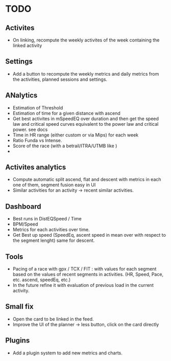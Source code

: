 # TODO

## Activites

- On linking, recompute the weekly activites of the week containing the linked activity

## Settings

- Add a button to recompute the weekly metrics and daily metrics from the activities, planned sessions and settings.

## ANalytics

- Estimation of Threshold
- Estimation of time for a given distance  with ascend
- Get best activites in mSpeedEQ over duration and then get the speed law and critical speed curves equivalent to the power law and critical power. see docs
- Time in HR range (either custom or via Mips) for each week
- Ratio Funda vs Intense.
- Score of the race (with a betrail/ITRA/UTMB like )
-

## Activites analytics

- Compute automatic split ascend, flat and descent with metrics in each one of them, segment fusion easy in UI
- Similar activities for an activity -> recent similar activities.

## Dashboard

- Best runs in DistEQSpeed / Time
- BPM/Speed
- Metrics for each activities over time.
- Get Best up speed (SpeedEq, ascent speed in mean over with respect to the segment lenght) same for descent.

## Tools

- Pacing of a race with gpx / TCX / FIT : with values for each segment based on the values of recent segments in activities. (HR, Speed, Pace, etc. ascend, speedEq, etc.)
- In the future refine it with evaluation of previous load in the current activity.

## Small fix

- Open the card to be linked in the feed.
- Improve the UI of the planner -> less button, click on the card directly

## Plugins

- Add a plugin system to add new metrics and charts.
